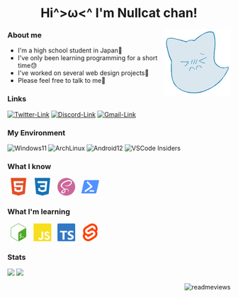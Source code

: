 <h1 align='center'>Hi^>ω<^ I'm Nullcat chan!</h1>

<img align='right' height='150rem' src='./images/nullcatchan.gif'>

### About me
<ul>
  <li type='square'>I'm a high school student in Japan🏫
  <li type='square'>I've only been learning programming for a short time😓
  <li type='square'>I've worked on several web design projects🎨
  <li type='square'>Please feel free to talk to me🥰
</ul>

### Links
<a href='https://twitter.com/nullnyat' target='_blank' rel='noopener'>
  <img src='https://img.shields.io/badge/twitter-%231DA1F2.svg?&style=for-the-badge&logo=twitter&logoColor=white' alt='Twitter-Link'></a>
<a href='https://discord.com/users/839568515848470538' target='_blank' rel='noopener'>
  <img src='https://img.shields.io/badge/discord-%236C54E8.svg?&style=for-the-badge&logo=discord&logoColor=white' alt='Discord-Link'></a>
<a href='mailto://nullnyat@gmail.com'>
  <img src='https://img.shields.io/badge/Gmail-%23de5548.svg?&style=for-the-badge&logo=gmail&logoColor=white' alt='Gmail-Link'></a>

### My Environment
<p align='left'>
  <img src='https://img.shields.io/badge/OS-Windows11-007ef9?style=for-the-badge&logo=microsoft' alt='Windows11'>
  <img src='https://img.shields.io/badge/OS-Arch%20Linux-blue?style=for-the-badge&logo=archlinux' alt='ArchLinux'>
  <img src='https://img.shields.io/badge/OS-Android12-green?style=for-the-badge&logo=android' alt='Android12'>
  <img src='https://img.shields.io/badge/IDE-VSCode%20Insiders-44b26f?style=for-the-badge&logo=visualstudiocode&logoColor=44b26f' alt='VSCode Insiders'>
  
### What I know
<p align='left'>
  <img src='./images/html.svg' width='40' height='40' hspace='5' alt='html'>
  <img src='./images/css.svg' width='40' height='40' hspace='5' alt='css'>
  <img src='./images/sass.svg' width='40' height='40' hspace='5' alt='sass'>
  <img src='./images/powershell.svg' width='40' height='40' hspace='5' alt='powershell'>

### What I'm learning
<p align='left'>
  <img src='./images/gnubash.svg' width='40' height='40' hspace='5' alt='bash'>
  <img src='./images/javascript.svg' width='40' height='40' hspace='5' alt='javascript'>
  <img src='./images/typescript.svg' width='40' height='40' hspace='5' alt='javascript'>
  <img src='./images/svelte.svg' width='40' height='40' hspace='5' alt='javascript'>

### Stats
<p align='left'>
  <img src='https://raw.githubusercontent.com/kcmz-org/github-stats-transparent/output/generated/overview.svg' width='300'></a>
  <img src='https://raw.githubusercontent.com/kcmz-org/github-stats-transparent/output/generated/languages.svg' width='300'>

<p align='right'>
  <img src='https://count.getloli.com/get/@:nullcat-github' width='250' alt='readmeviews'>
